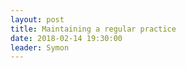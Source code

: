 ```yaml
---
layout: post
title: Maintaining a regular practice
date: 2018-02-14 19:30:00
leader: Symon 
---
```

